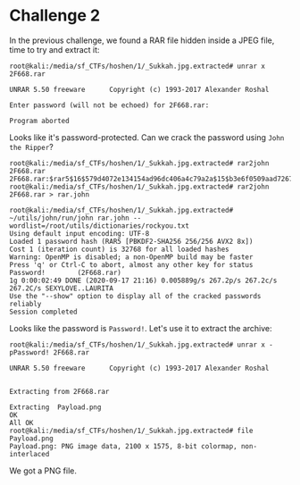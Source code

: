 # Challenge 2

In the previous challenge, we found a RAR file hidden inside a JPEG file, time to try and extract it:

```console
root@kali:/media/sf_CTFs/hoshen/1/_Sukkah.jpg.extracted# unrar x 2F668.rar

UNRAR 5.50 freeware      Copyright (c) 1993-2017 Alexander Roshal

Enter password (will not be echoed) for 2F668.rar:

Program aborted
```

Looks like it's password-protected. Can we crack the password using `John the Ripper`?

```console
root@kali:/media/sf_CTFs/hoshen/1/_Sukkah.jpg.extracted# rar2john 2F668.rar
2F668.rar:$rar5$16$579d4072e134154ad96dc406a4c79a2a$15$b3e6f0509aad72672c4704a6ecde25f2$8$79fbf0734b305be8
root@kali:/media/sf_CTFs/hoshen/1/_Sukkah.jpg.extracted# rar2john 2F668.rar > rar.john

root@kali:/media/sf_CTFs/hoshen/1/_Sukkah.jpg.extracted# ~/utils/john/run/john rar.john --wordlist=/root/utils/dictionaries/rockyou.txt
Using default input encoding: UTF-8
Loaded 1 password hash (RAR5 [PBKDF2-SHA256 256/256 AVX2 8x])
Cost 1 (iteration count) is 32768 for all loaded hashes
Warning: OpenMP is disabled; a non-OpenMP build may be faster
Press 'q' or Ctrl-C to abort, almost any other key for status
Password!        (2F668.rar)
1g 0:00:02:49 DONE (2020-09-17 21:16) 0.005889g/s 267.2p/s 267.2c/s 267.2C/s SEXYLOVE..LAURITA
Use the "--show" option to display all of the cracked passwords reliably
Session completed
```

Looks like the password is `Password!`. Let's use it to extract the archive:

```console
root@kali:/media/sf_CTFs/hoshen/1/_Sukkah.jpg.extracted# unrar x -pPassword! 2F668.rar

UNRAR 5.50 freeware      Copyright (c) 1993-2017 Alexander Roshal


Extracting from 2F668.rar

Extracting  Payload.png                                               OK
All OK
root@kali:/media/sf_CTFs/hoshen/1/_Sukkah.jpg.extracted# file Payload.png
Payload.png: PNG image data, 2100 x 1575, 8-bit colormap, non-interlaced
```

We got a PNG file.